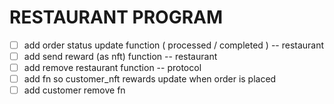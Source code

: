 # RESTAURANT PROGRAM

- [ ] add order status update function ( processed / completed ) -- restaurant
- [ ] add send reward (as nft) function -- restaurant
- [ ] add remove restaurant function -- protocol
- [ ] add fn so customer_nft rewards update when order is placed 
- [ ] add customer remove fn